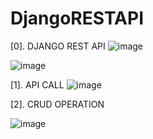 # DjangoRESTAPI
[0]. DJANGO REST API
![image](https://github.com/user-attachments/assets/db77e656-e62e-4c4e-8d9d-d191ff6d53f7)


![image](https://github.com/user-attachments/assets/26bc24f1-072c-4a1e-bd36-db793cb9cc06)

[1]. API CALL
![image](https://github.com/user-attachments/assets/520816ea-3357-41a0-8b48-471fdd27ad8b)

[2]. CRUD OPERATION

![image](https://github.com/user-attachments/assets/1067f0d2-d02a-4d26-be8c-78249657e3eb)
